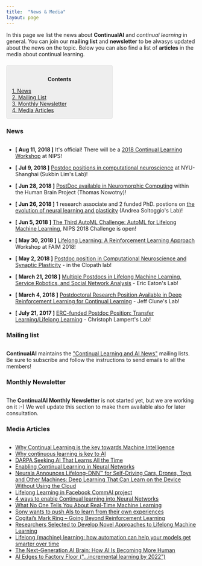 ```yaml
---
title:  "News & Media"
layout: page
---
```


In this page we list the news about **ContinualAI** and *continual learning* in general. You can join our **mailing list** and **newsletter** to be alwasys updated about the news on the topic. Below you can also find a list of **articles** in the media about continual learning.

<div style="background: rgba(0,0,0,0.06) none repeat scroll 0% 0%; border: 1px solid rgb(222, 222, 222); padding: 1em; border-radius: 5px; margin-top:20px; max-width: 50%">
	<p style="text-align: center;"><strong>Contents</strong></p>
	<p style="text-align: left; margin-bottom: 0px;">	
		<a href="#news">1. News</a><br>
		<a href="#mailinglist">2. Mailing List</a><br>
		<a href="#newsletter">3. Monthly Newsletter</a><br>
		<a href="#media_articles">4. Media Articles</a>
	</p>
</div>

<a name="news"></a>
<h3 id="news" style="margin-bottom: 30px;">News</h3>

- **[ Aug 11, 2018 ]** It's official! There will be a [2018 Continual Learning Workshop](https://sites.google.com/view/continual2018) at NIPS!

- **[ Jul 9, 2018 ]** [Postdoc positions in computational neuroscience](https://research.shanghai.nyu.edu/centers-and-institutes/brain/people/sukbin-lim) at NYU-Shanghai (Sukbin Lim's Lab)!

- **[ Jun 28, 2018 ]** [PostDoc available in Neuromorphic Computing](http://www.sussex.ac.uk/about/jobs/research-fellow-in-neuromorphic-computing-3436) within the Human Brain Project (Thomas Nowotny)!

- **[ Jun 26, 2018 ]** 1 research associate and 2 funded PhD. postions on [the evolution of neural learning and plasticity](http://www.lboro.ac.uk/departments/compsci/staff/academic-teaching/andrea-soltoggio/) (Andrea Soltoggio's Lab)!

- **[ Jun 5, 2018 ]** [The Third AutoML Challenge: AutoML for Lifelong Machine Learning](https://www.4paradigm.com/competition/nips2018), NIPS 2018 Challenge is open!

- **[ May 30, 2018 ]** [Lifelong Learning: A Reinforcement Learning Approach](https://sites.google.com/view/llarla2018/home) Workshop at FAIM 2018!

- **[ May 2, 2018 ]** [Postdoc position in Computational Neuroscience and Synaptic Plasticity](http://www.bg.ic.ac.uk/research/c.clopath/hiring/) - in the Clopath lab!

- **[ March 21, 2018 ]** [Multiple Postdocs in Lifelong Machine Learning, Service Robotics, and Social Network Analysis](https://www.seas.upenn.edu/~eeaton/openpositions.html) - Eric Eaton's Lab!

- **[ March 4, 2018 ]** [Postdoctoral Research Position Available in Deep Reinforcement Learning for Continual Learning](http://www.evolvingai.org/join) - Jeff Clune's Lab!

- **[ July 21, 2017 ]** [ERC-funded Postdoc Position: Transfer Learning/Lifelong Learning](http://www.pamitc.org/jobs/index.php?action=view&job_id=312) - Christoph Lampert's Lab!

<a name="mailinglist"></a>
<h3 id="mailinglist" style="margin-bottom: 30px;">Mailing list</h3>

**ContinualAI** maintains the <a href="https://groups.google.com/forum/#!forum/continualai">"Continual Learning and AI News"</a> mailing lists. Be sure to subscribe and follow the instructions to send emails to all the members!

<a name="newsletter"></a>
<h3 id="newsletter" style="margin-bottom: 30px;">Monthly Newsletter</h3>

The **ContinualAI Monthly Newsletter** is not started yet, but we are working on it :-) We well update this section to make them available also for later consultation.

<a name="media_articles"></a>
<h3 id="media_articles" style="margin-bottom: 30px;">Media Articles</h3>

- [Why Continual Learning is the key towards Machine Intelligence](https://medium.com/@vlomonaco/why-continuous-learning-is-the-key-towards-machine-intelligence-1851cb57c308)
- [Why continuous learning is key to AI](https://www.oreilly.com/ideas/why-continuous-learning-is-key-to-ai)
- [DARPA Seeking AI That Learns All the Time](https://spectrum.ieee.org/cars-that-think/robotics/artificial-intelligence/darpa-seeking-ai-that-can-learn-all-the-time)
- [Enabling Continual Learning in Neural Networks](https://deepmind.com/blog/enabling-continual-learning-in-neural-networks/)
- [Neurala Announces Lifelong-DNN™ for Self-Driving Cars, Drones, Toys and Other Machines: Deep Learning That Can Learn on the Device Without Using the Cloud](https://www.neurala.com/press-releases/edge-deep-learning-without-cloud)
- [Lifelong Learning in Facebook CommAI project](https://research.fb.com/downloads/commai/)
- [4 ways to enable Continual learning into Neural Networks](https://hub.packtpub.com/4-ways-enable-continual-learning-neural-networks/)
- [What No One Tells You About Real-Time Machine Learning](https://www.kdnuggets.com/2015/11/petrov-real-time-machine-learning.html)
- [Sony wants to push AIs to learn from their own experiences](https://www.engadget.com/2016/05/17/sony-ai-continual-learning/)
- [Cogitai’s Mark Ring – Going Beyond Reinforcement Learning](https://www.techemergence.com/cogitais-mark-ring-going-beyond-reinforcement-learning/)
- [Researchers Selected to Develop Novel Approaches to Lifelong Machine Learning](https://www.darpa.mil/news-events/2018-05-03)
- [Lifelong (machine) learning: how automation can help your models get smarter over time](https://www.ibm.com/blogs/bluemix/2017/10/lifelong-machine-learning-automation-can-help-models-get-smarter-time/)
- [The Next-Generation AI Brain: How AI Is Becoming More Human](https://www.forbes.com/sites/forbestechcouncil/2018/04/09/the-next-generation-ai-brain-how-ai-is-becoming-more-human/2/)
- [AI Edges to Factory Floor ("...incremental learning by 2022")](https://www.eetimes.com/document.asp?doc_id=1333973)
